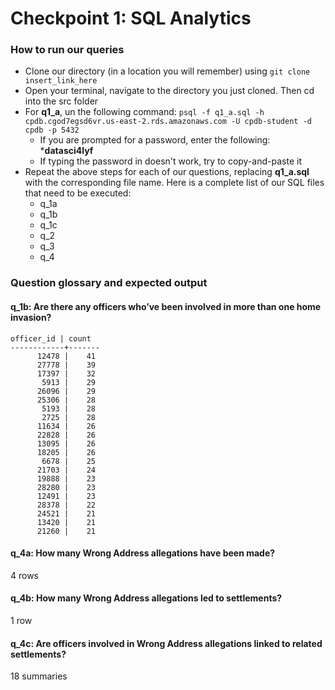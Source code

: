 # Checkpoint 1: SQL Analytics

### How to run our queries

* Clone our directory (in a location you will remember) using `git clone insert_link_here`
* Open your terminal, navigate to the directory you just cloned. Then cd into the src folder
* For **q1_a**, un the following command: `psql -f q1_a.sql -h cpdb.cgod7egsd6vr.us-east-2.rds.amazonaws.com -U cpdb-student -d cpdb -p 5432`
    - If you are prompted for a password, enter the following: ***datasci4lyf**
    - If typing the password in doesn't work, try to copy-and-paste it
* Repeat the above steps for each of our questions, replacing **q1_a.sql** with the corresponding file name. Here is a complete list of our SQL files that need to be executed:
    - q_1a
    - q_1b
    - q_1c
    - q_2
    - q_3
    - q_4

### Question glossary and expected output

#### **q_1b**: Are there any officers who’ve been involved in more than one home invasion?
```
officer_id | count 
------------+-------
      12478 |    41
      27778 |    39
      17397 |    32
       5913 |    29
      26096 |    29
      25306 |    28
       5193 |    28
       2725 |    28
      11634 |    26
      22828 |    26
      13095 |    26
      18205 |    26
       6678 |    25
      21703 |    24
      19888 |    23
      28280 |    23
      12491 |    23
      28378 |    22
      24521 |    21
      13420 |    21
      21260 |    21
```


#### **q_4a**: How many Wrong Address allegations have been made?
4 rows
#### **q_4b**: How many Wrong Address allegations led to settlements?
1 row
#### **q_4c**: Are officers involved in Wrong Address allegations linked to related settlements?
18 summaries
